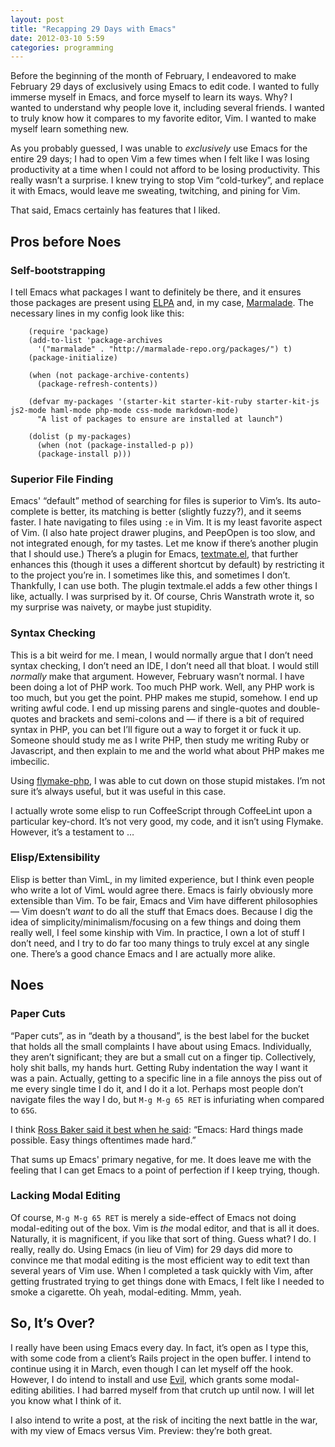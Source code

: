 ```yaml
---
layout: post
title: "Recapping 29 Days with Emacs"
date: 2012-03-10 5:59
categories: programming
---
```


Before the beginning of the month of February, I endeavored to make
February 29 days of exclusively using Emacs to edit code. I wanted to
fully immerse myself in Emacs, and force myself to learn its ways. Why?
I wanted to understand why people love it, including several friends. I
wanted to truly know how it compares to my favorite editor, Vim. I
wanted to make myself learn something new.

As you probably guessed, I was unable to *exclusively* use Emacs for the
entire 29 days; I had to open Vim a few times when I felt like I was
losing productivity at a time when I could not afford to be losing
productivity. This really wasn’t a surprise. I knew trying to stop Vim
“cold-turkey”, and replace it with Emacs, would leave me sweating,
twitching, and pining for Vim.

That said, Emacs certainly has features that I liked.

Pros before Noes
----------------

### Self-bootstrapping

I tell Emacs what packages I want to definitely be there, and it ensures
those packages are present using [ELPA]("http://tromey.com/elpa/")
and, in my case, [Marmalade]("http://marmalade-repo.org/"). The
necessary lines in my config look like this:

``` common-lisp
    (require 'package)
    (add-to-list 'package-archives
      '("marmalade" . "http://marmalade-repo.org/packages/") t)
    (package-initialize)

    (when (not package-archive-contents)
      (package-refresh-contents))

    (defvar my-packages '(starter-kit starter-kit-ruby starter-kit-js js2-mode haml-mode php-mode css-mode markdown-mode)
      "A list of packages to ensure are installed at launch")

    (dolist (p my-packages)
      (when (not (package-installed-p p))
      (package-install p)))
```

### Superior File Finding

Emacs' “default” method of searching for files is superior to Vim’s. Its
auto-complete is better, its matching is better (slightly fuzzy?), and
it seems faster. I hate navigating to files using `:e` in Vim. It is my
least favorite aspect of Vim. (I also hate project drawer plugins, and
PeepOpen is too slow, and not integrated enough, for my tastes. Let me
know if there’s another plugin that I should use.) There’s a plugin for
Emacs, [textmate.el]("https://github.com/defunkt/textmate.el"), that
further enhances this (though it uses a different shortcut by default)
by restricting it to the project you’re in. I sometimes like this, and
sometimes I don’t. Thankfully, I can use both. The plugin textmale.el
adds a few other things I like, actually. I was surprised by it. Of
course, Chris Wanstrath wrote it, so my surprise was naivety, or maybe
just stupidity.

### Syntax Checking

This is a bit weird for me. I mean, I would normally argue that I don’t
need syntax checking, I don’t need an IDE, I don’t need all that bloat.
I would still *normally* make that argument. However, February wasn’t
normal. I have been doing a lot of PHP work. Too much PHP work. Well,
any PHP work is too much, but you get the point. PHP makes me stupid,
somehow. I end up writing awful code. I end up missing parens and
single-quotes and double-quotes and brackets and semi-colons and — if
there is a bit of required syntax in PHP, you can bet I’ll figure out a
way to forget it or fuck it up. Someone should study me as I write PHP,
then study me writing Ruby or Javascript, and then explain to me and the
world what about PHP makes me imbecilic.

Using [flymake-php]("http://www.emacswiki.org/emacs/FlymakePhp"), I
was able to cut down on those stupid mistakes. I’m not sure it’s always
useful, but it was useful in this case.

I actually wrote some elisp to run CoffeeScript through CoffeeLint upon
a particular key-chord. It’s not very good, my code, and it isn’t using
Flymake. However, it’s a testament to …

### Elisp/Extensibility

Elisp is better than VimL, in my limited experience, but I think even
people who write a lot of VimL would agree there. Emacs is fairly
obviously more extensible than Vim. To be fair, Emacs and Vim have
different philosophies — Vim doesn’t *want* to do all the stuff that
Emacs does. Because I dig the idea of simplicity/minimalism/focusing on
a few things and doing them really well, I feel some kinship with Vim.
In practice, I own a lot of stuff I don’t need, and I try to do far too
many things to truly excel at any single one. There’s a good chance
Emacs and I are actually more alike.

Noes
----

### Paper Cuts

“Paper cuts”, as in “death by a thousand”, is the best label for the
bucket that holds all the small complaints I have about using Emacs.
Individually, they aren’t significant; they are but a small cut on a
finger tip. Collectively, holy shit balls, my hands hurt. Getting Ruby
indentation the way I want it was a pain. Actually, getting to a
specific line in a file annoys the piss out of me every single time I do
it, and I do it a lot. Perhaps most people don’t navigate files the way
I do, but `M-g M-g 65 RET` is infuriating when compared to `65G`.

I think [Ross Baker said it best when he said]("https://twitter.com/#!/rossabaker/status/172493698834235393"): “Emacs: Hard things made possible. Easy things oftentimes made hard.”

That sums up Emacs' primary negative, for me. It does leave me with the
feeling that I can get Emacs to a point of perfection if I keep trying,
though.

### Lacking Modal Editing

Of course, `M-g M-g 65 RET` is merely a side-effect of Emacs not doing
modal-editing out of the box. Vim is *the* modal editor, and that is all
it does. Naturally, it is magnificent, if you like that sort of thing.
Guess what? I do. I really, really do. Using Emacs (in lieu of Vim) for
29 days did more to convince me that modal editing is the most efficient
way to edit text than several years of Vim use. When I completed a task
quickly with Vim, after getting frustrated trying to get things done
with Emacs, I felt like I needed to smoke a cigarette. Oh yeah,
modal-editing. Mmm, yeah.

So, It’s Over?
--------------

I really have been using Emacs every day. In fact, it’s open as I type
this, with some code from a client’s Rails project in the open buffer. I
intend to continue using it in March, even though I can let myself off
the hook. However, I do intend to install and use
[Evil]("http://emacswiki.org/emacs/Evil"), which grants some
modal-editing abilities. I had barred myself from that crutch up until
now. I will let you know what I think of it.

I also intend to write a post, at the risk of inciting the next battle
in the war, with my view of Emacs versus Vim. Preview: they’re both
great.
